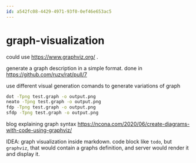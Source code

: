 ```yaml
---
id: a542fc08-4429-4971-93f0-0ef46e653ac5
---
```


# graph-visualization

<rat  graph />

could use https://www.graphviz.org/ .

generate a graph description in a simple format. done in
https://github.com/ruzv/rat/pull/7

use different visual generation comands to generate variations of graph

```sh
dot -Tpng test.graph -o output.png
neato -Tpng test.graph -o output.png
fdp -Tpng test.graph -o output.png
sfdp -Tpng test.graph -o output.png
```

blog explaining graph syntax
https://ncona.com/2020/06/create-diagrams-with-code-using-graphviz/

IDEA: graph visualization inside markdown. code block like `todo`, but
`graphviz`, that would contain a graphs definition, and server would render it
and display it.

